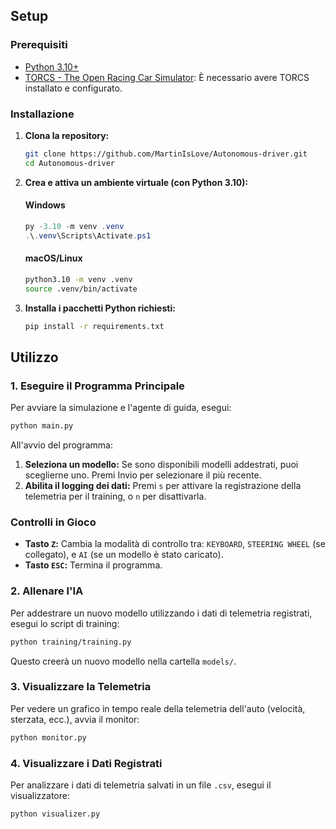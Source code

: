## Setup

### Prerequisiti

*   [Python 3.10+](https://www.python.org/)
*   [TORCS - The Open Racing Car Simulator](http://torcs.sourceforge.net/): È necessario avere TORCS installato e configurato.

### Installazione

1.  **Clona la repository:**
    ```bash
    git clone https://github.com/MartinIsLove/Autonomous-driver.git
    cd Autonomous-driver
    ```

2.  **Crea e attiva un ambiente virtuale (con Python 3.10):**
    #### Windows
    ```powershell
    py -3.10 -m venv .venv
    .\.venv\Scripts\Activate.ps1
    ```
    #### macOS/Linux
    ```bash
    python3.10 -m venv .venv
    source .venv/bin/activate
    ```

3.  **Installa i pacchetti Python richiesti:**
    ```bash
    pip install -r requirements.txt
    ```

## Utilizzo

### 1. Eseguire il Programma Principale

Per avviare la simulazione e l'agente di guida, esegui:
```bash
python main.py
```
All'avvio del programma:
1.  **Seleziona un modello:** Se sono disponibili modelli addestrati, puoi sceglierne uno. Premi Invio per selezionare il più recente.
2.  **Abilita il logging dei dati:** Premi `s` per attivare la registrazione della telemetria per il training, o `n` per disattivarla.

### Controlli in Gioco

*   **Tasto `Z`:** Cambia la modalità di controllo tra: `KEYBOARD`, `STEERING WHEEL` (se collegato), e `AI` (se un modello è stato caricato).
*   **Tasto `ESC`:** Termina il programma.

### 2. Allenare l'IA

Per addestrare un nuovo modello utilizzando i dati di telemetria registrati, esegui lo script di training:
```bash
python training/training.py
```
Questo creerà un nuovo modello nella cartella `models/`.

### 3. Visualizzare la Telemetria

Per vedere un grafico in tempo reale della telemetria dell'auto (velocità, sterzata, ecc.), avvia il monitor:
```bash
python monitor.py
```

### 4. Visualizzare i Dati Registrati

Per analizzare i dati di telemetria salvati in un file `.csv`, esegui il visualizzatore:
```bash
python visualizer.py
```










